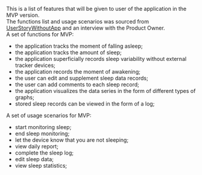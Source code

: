 This is a list of features that will be given to user of the application in the MVP version.<br>
The functions list and usage scenarios was sourced from [UserStoryWithoutApp](./UserStoryWithoutApp.md) and an interview with the Product Owner.<br>
A set of functions for MVP:
- the application tracks the moment of falling asleep;
- the application tracks the amount of sleep;
- the application superficially records sleep variability without external tracker devices;
- the application records the moment of awakening;
- the user can edit and supplement sleep data records;
- the user can add comments to each sleep record;
- the application visualizes the data series in the form of different types of graphs;
- stored sleep records can be viewed in the form of a log;
<empty line>
  
A set of usage scenarios for MVP:
- start monitoring sleep;
- end sleep monitoring;
- let the device know that you are not sleeping;
- view daily report;
- complete the sleep log;
- edit sleep data;
- view sleep statistics;
